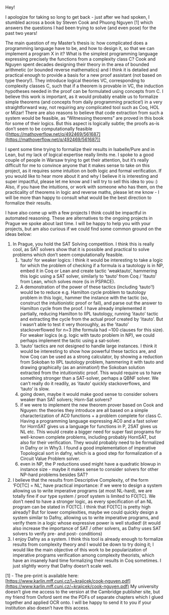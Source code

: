 Hey\!

I apologize for taking so long to get back \- just after we had spoken, I stumbled across a book by Steven Cook and Phuong Nguyen \[1\] which answers the questions I had been trying to solve (and even pose) for the past two years\!

The main question of my Master’s thesis is: how complicated does a programming language have to be, and how to design it, so that we can implement a program X in it? What is the simplest programming language expressing precisely the functions from a complexity class C? Cook and Nguyen spent decades designing their theory in the area of bounded arithmetic (or bounded reverse mathematics) and I think it is detailed and practical enough to provide a basis for a new proof assistant (not based on type theory\!). They introduce logical theories VC, corresponding to complexity classes C, such that if a theorem is provable in VC, the induction hypotheses needed in the proof can be formulated using concepts from C. I believe this work is important, as it would probably enable us to formalize simple theorems (and concepts from daily programming practice\!) in a very straightforward way, not requiring any complicated tool such as Coq, HOL or Mizar\! There are also reasons to believe that code extraction from such a system would be feasible, as “Witnessing theorems” are proved in this book for some of their logics. But this aspect is logically subtle; the proofs as-is don’t seem to be computationally feasible ([https://mathoverflow.net/q/492469/561687](https://mathoverflow.net/q/492469/561687)) 

I spent some time trying to formalize their results in Isabelle/Pure and in Lean, but my lack of logical expertise really limits me. I spoke to a good couple of people in Warsaw trying to get their attention, but it’s really difficult for me to convince anyone that it makes sense to take on this project, as it requires some intuition on both logic and formal verification. If you would like to hear more about it and why I believe it is interesting and super impactful, please let me know and I will try to sell this idea to you :) Also, if you have the intuitions, or work with someone who has them, on the practicality of theorems in logic and reverse maths, please let me know \- I will be more than happy to consult what would be the best direction to formalize their results.

I have also come up with a few projects I think could be impactful in automated reasoning. These are alternatives to the ongoing projects in Prague we spoke about last time. I will be happy to help you with your projects, but am also curious if we could find some common ground on the ideas below:

1) In Prague, you hold the SAT Solving competition. I think this is really cool, as SAT solvers show that it is possible and practical to solve problems which don’t seem computationally feasible.   
   1) ‘tauto’ for weaker logics: I think it would be interesting to take a logic for which the problem of checking if a formula is a tautology is in NP, embed it in Coq or Lean and create tactic ‘weaktauto’, hammering this logic using a SAT solver, similarly to ‘tauto’ from Coq / ‘itauto’ from Lean, which solves more (is in PSPACE).  
   2) A demonstration of the power of these tactics (including ‘tauto’\!) would be to reduce e.g. Hamilton cycle problem to tautology problem in this logic, hammer the instance with the tactic (so, construct the intuitionistic proof or fail), and parse out the answer to Hamilton cycle from the proof. I have already implemented it partially, reducing Hamilton to IIPL tautology, running ‘itauto’ tactic and extracting the cycle from the actual proof created by ‘itauto’. But I wasn’t able to test it very thoroughly, as the ‘itauto’ stackoverflowed for n=3 (the formula had \~100 clauses for this size). For weaker logics (e.g. logic with tauto problem in NP), we could perhaps implement the tactic using a sat-solver.  
   3) ‘tauto’ tactics are not designed to handle large instances. I think it would be interesting to show how powerful these tactics are, and how Coq can be used as a strong calculator, by showing a reduction from Sokoban to IIPL tautology problem, hammering it with tauto and drawing graphically (as an animation\!) the Sokoban solution extracted from the intuitionistic proof. This would require us to have something stronger than a SAT-solver, perhaps a  QBNF solver. We can’t really do it readily, as ‘itauto’ quickly stackoverflows, and ‘tauto’ is slow.   
   4) going down, maybe it would make good sense to consider solvers weaker than SAT solvers; Horn-Sat solvers?  
   5) if we were to implement the new theorem prover based on Cook and Nguyen: the theories they introduce are all based on a simple characterization of AC0 functions \+ a problem complete for class C. Having a programming language expressing AC0 and a fast solver for HornSAT gives us a language for functions in P, 2SAT gives us NL etc. This would create a bigger need for super fast programs for well-known complete problems, including probably HornSAT, but also for their verification. They would probably need to be formalized in Dafny or in Why3. I found a good implementation of imperative Topological sort in dafny, which is a good step for formalization of a Circuit Value Problem solver.  
   6) even in NP, the P reductions used might have a quadratic blowup in instance size \- maybe it makes sense to consider solvers for other NP-hard problems besides SAT?  
2) I believe that the results from Descriptive Complexity, of the form ‘FO\[TC\] \= NL’, have practical importance: if we were to design a system allowing us to write imperative programs (at most NL-hard), we are totally fine if our type system / proof system is limited to FO\[TC\]. We don’t need to have a stronger logic, as every specification of an NL program can be stated in FO\[TC\]. I think that FO\[TC\] is pretty high already? But for lower complexities, maybe we could quickly design a system similar to Dafny, allowing us to write imperative programs, and verify them in a logic whose expressive power is well studied\! (it would also increase the importance of SAT / other solvers, as Dafny uses SAT solvers to verify pre- and post- conditions)  
3) I enjoy Dafny as a system. I think this tool is already enough to formalize results from complexity theory and I would be down to try doing it; I would like the main objective of this work to be popularization of imperative programs verification among complexity theorists, which have an insanely hard time formalizing their results in Coq sometimes. I just slightly worry that Dafny doesn’t scale well.

\[1\] \-  The pre-print is available here: [https://www.karlin.mff.cuni.cz/\~krajicek/cook-nguyen.pdf](https://www.karlin.mff.cuni.cz/~krajicek/cook-nguyen.pdf) My university doesn’t give me access to the version at the Cambridge publisher site, but my friend from Oxford sent me the PDFs of separate chapters which I glued together and applied OCR onto. I will be happy to send it to you if your institution also doesn’t have this access.